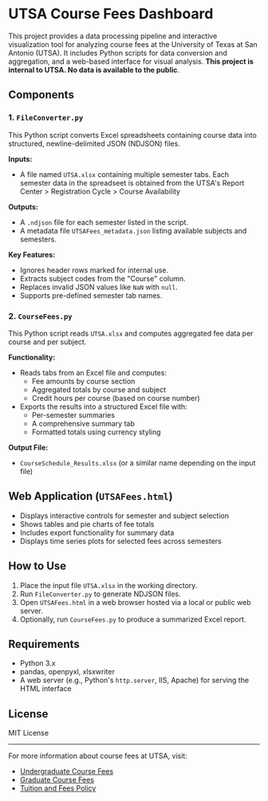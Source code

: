# UTSA Course Fees Dashboard

This project provides a data processing pipeline and interactive visualization tool for analyzing course fees at the University of Texas at San Antonio (UTSA). It includes Python scripts for data conversion and aggregation, and a web-based interface for visual analysis. **This project is internal to UTSA. No data is available to the public**.

## Components

### 1. `FileConverter.py`
This Python script converts Excel spreadsheets containing course data into structured, newline-delimited JSON (NDJSON) files.

**Inputs:**
- A file named `UTSA.xlsx` containing multiple semester tabs. Each semester data in the spreadseet is obtained from the UTSA's Report Center > Registration Cycle > Course Availability

**Outputs:**
- A `.ndjson` file for each semester listed in the script.
- A metadata file `UTSAFees_metadata.json` listing available subjects and semesters.

**Key Features:**
- Ignores header rows marked for internal use.
- Extracts subject codes from the "Course" column.
- Replaces invalid JSON values like `NaN` with `null`.
- Supports pre-defined semester tab names.

### 2. `CourseFees.py`
This Python script reads `UTSA.xlsx` and computes aggregated fee data per course and per subject.

**Functionality:**
- Reads tabs from an Excel file and computes:
  - Fee amounts by course section
  - Aggregated totals by course and subject
  - Credit hours per course (based on course number)
- Exports the results into a structured Excel file with:
  - Per-semester summaries
  - A comprehensive summary tab
  - Formatted totals using currency styling

**Output File:**
- `CourseSchedule_Results.xlsx` (or a similar name depending on the input file)

## Web Application (`UTSAFees.html`)
- Displays interactive controls for semester and subject selection
- Shows tables and pie charts of fee totals
- Includes export functionality for summary data
- Displays time series plots for selected fees across semesters

## How to Use
1. Place the input file `UTSA.xlsx` in the working directory.
2. Run `FileConverter.py` to generate NDJSON files.
3. Open `UTSAFees.html` in a web browser hosted via a local or public web server.
4. Optionally, run `CourseFees.py` to produce a summarized Excel report.

## Requirements
- Python 3.x
- pandas, openpyxl, xlsxwriter
- A web server (e.g., Python's `http.server`, IIS, Apache) for serving the HTML interface

## License
MIT License

---
For more information about course fees at UTSA, visit:
- [Undergraduate Course Fees](https://catalog.utsa.edu/undergraduate/coursefees/)
- [Graduate Course Fees](https://catalog.utsa.edu/graduate/coursefees/)
- [Tuition and Fees Policy](https://catalog.utsa.edu/policies/tuitionfees/tuition/)

